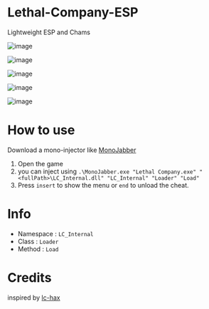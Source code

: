 # Lethal-Company-ESP
Lightweight ESP and Chams 

![image](https://github.com/1X14720f130x/Lethal-Company-ESP/assets/106280667/49c53e44-6245-4445-a0dd-fbc5b52b232d)

![image](https://github.com/1X14720f130x/Lethal-Company-ESP/assets/106280667/762ff069-be08-436a-97f1-59f63baa8bef)

![image](https://github.com/1X14720f130x/Lethal-Company-ESP/assets/106280667/b72aed06-42bb-4079-8ec1-6e382447fad4)

![image](https://github.com/1X14720f130x/Lethal-Company-ESP/assets/106280667/8d836d44-ce39-4ec1-9895-7b901278ff4b)

![image](https://github.com/1X14720f130x/Lethal-Company-ESP/assets/106280667/69eb9464-a0f2-4e73-8138-d1d7cc58ad23)

# How to use 

Download a mono-injector like [MonoJabber](https://github.com/AWilliams17/MonoJabber) 

1. Open the game
2. you can inject using `.\MonoJabber.exe "Lethal Company.exe" "<fullPath>\LC_Internal.dll" "LC_Internal" "Loader" "Load"`
3. Press `insert` to show the menu or `end` to unload the cheat. 


# Info 

- Namespace : `LC_Internal`
- Class : `Loader`
- Method : `Load`


# Credits

inspired by [lc-hax](https://github.com/winstxnhdw/lc-hax)
